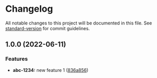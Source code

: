 # Changelog

All notable changes to this project will be documented in this file. See [standard-version](https://github.com/conventional-changelog/standard-version) for commit guidelines.

## 1.0.0 (2022-06-11)


### Features

* **abc-1234:** new feature 1 ([836a856](https://github.com/arkroger/conventional-commits-spring/commit/836a856e321b930dc234487510bde1544883d525))
